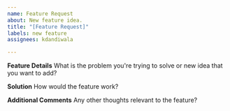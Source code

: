 ```yaml
---
name: Feature Request
about: New feature idea.
title: "[Feature Request]"
labels: new feature
assignees: kdandiwala

---
```


**Feature Details**
What is the problem you're trying to solve or new idea that you want to add?

**Solution**
How would the feature work?

**Additional Comments**
Any other thoughts relevant to the feature?
